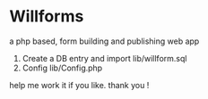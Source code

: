 Willforms
=========

a php based, form building and publishing web app

1. Create a DB entry and import lib/willform.sql
2. Config lib/Config.php 

help me work it if you like.
thank you !
